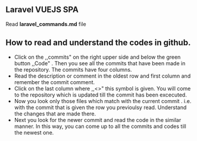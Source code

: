 ## Laravel VUEJS SPA
Read **laravel_commands.md** file

## How to read and understand the codes in github.
- Click on the ,,commits" on the right upper side and below the green button ,,Code" . Then you see all the commits that have been made in the repository. The commits have four columns.
- Read the description or comment in the oldest row and first column and remember the commit comment.
- Click on the last column where ,,<>" this symbol is given. You will come to the repository which is updated till the commit has been excecuted.
- Now you look only those files which match with the current commit . i.e. with the commit that is given the row you previoulsy read. Understand the changes that are made there.
- Next you look for the newer commit and read the code in the similar manner. In this way, you can come   up to all the commits and codes till the newest one.